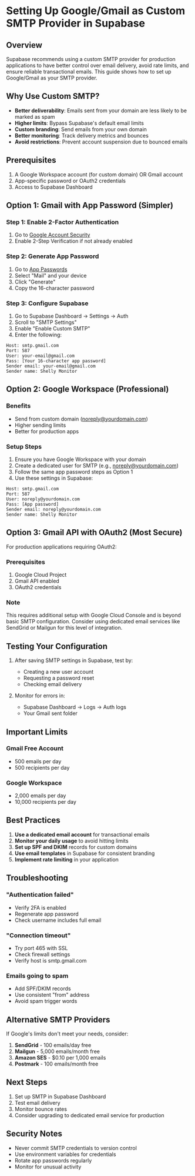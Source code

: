 # Setting Up Google/Gmail as Custom SMTP Provider in Supabase

## Overview

Supabase recommends using a custom SMTP provider for production applications to have better control over email delivery, avoid rate limits, and ensure reliable transactional emails. This guide shows how to set up Google/Gmail as your SMTP provider.

## Why Use Custom SMTP?

- **Better deliverability**: Emails sent from your domain are less likely to be marked as spam
- **Higher limits**: Bypass Supabase's default email limits
- **Custom branding**: Send emails from your own domain
- **Better monitoring**: Track delivery metrics and bounces
- **Avoid restrictions**: Prevent account suspension due to bounced emails

## Prerequisites

1. A Google Workspace account (for custom domain) OR Gmail account
2. App-specific password or OAuth2 credentials
3. Access to Supabase Dashboard

## Option 1: Gmail with App Password (Simpler)

### Step 1: Enable 2-Factor Authentication
1. Go to [Google Account Security](https://myaccount.google.com/security)
2. Enable 2-Step Verification if not already enabled

### Step 2: Generate App Password
1. Go to [App Passwords](https://myaccount.google.com/apppasswords)
2. Select "Mail" and your device
3. Click "Generate"
4. Copy the 16-character password

### Step 3: Configure Supabase
1. Go to Supabase Dashboard → Settings → Auth
2. Scroll to "SMTP Settings"
3. Enable "Enable Custom SMTP"
4. Enter the following:

```
Host: smtp.gmail.com
Port: 587
User: your-email@gmail.com
Pass: [Your 16-character app password]
Sender email: your-email@gmail.com
Sender name: Shelly Monitor
```

## Option 2: Google Workspace (Professional)

### Benefits
- Send from custom domain (noreply@yourdomain.com)
- Higher sending limits
- Better for production apps

### Setup Steps
1. Ensure you have Google Workspace with your domain
2. Create a dedicated user for SMTP (e.g., noreply@yourdomain.com)
3. Follow the same app password steps as Option 1
4. Use these settings in Supabase:

```
Host: smtp.gmail.com
Port: 587
User: noreply@yourdomain.com
Pass: [App password]
Sender email: noreply@yourdomain.com
Sender name: Shelly Monitor
```

## Option 3: Gmail API with OAuth2 (Most Secure)

For production applications requiring OAuth2:

### Prerequisites
1. Google Cloud Project
2. Gmail API enabled
3. OAuth2 credentials

### Note
This requires additional setup with Google Cloud Console and is beyond basic SMTP configuration. Consider using dedicated email services like SendGrid or Mailgun for this level of integration.

## Testing Your Configuration

1. After saving SMTP settings in Supabase, test by:
   - Creating a new user account
   - Requesting a password reset
   - Checking email delivery

2. Monitor for errors in:
   - Supabase Dashboard → Logs → Auth logs
   - Your Gmail sent folder

## Important Limits

### Gmail Free Account
- 500 emails per day
- 500 recipients per day

### Google Workspace
- 2,000 emails per day
- 10,000 recipients per day

## Best Practices

1. **Use a dedicated email account** for transactional emails
2. **Monitor your daily usage** to avoid hitting limits
3. **Set up SPF and DKIM** records for custom domains
4. **Use email templates** in Supabase for consistent branding
5. **Implement rate limiting** in your application

## Troubleshooting

### "Authentication failed"
- Verify 2FA is enabled
- Regenerate app password
- Check username includes full email

### "Connection timeout"
- Try port 465 with SSL
- Check firewall settings
- Verify host is smtp.gmail.com

### Emails going to spam
- Add SPF/DKIM records
- Use consistent "from" address
- Avoid spam trigger words

## Alternative SMTP Providers

If Google's limits don't meet your needs, consider:

1. **SendGrid** - 100 emails/day free
2. **Mailgun** - 5,000 emails/month free
3. **Amazon SES** - $0.10 per 1,000 emails
4. **Postmark** - 100 emails/month free

## Next Steps

1. Set up SMTP in Supabase Dashboard
2. Test email delivery
3. Monitor bounce rates
4. Consider upgrading to dedicated email service for production

## Security Notes

- Never commit SMTP credentials to version control
- Use environment variables for credentials
- Rotate app passwords regularly
- Monitor for unusual activity